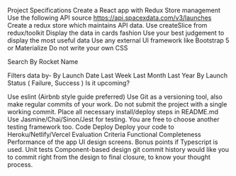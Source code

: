 Project Specifications
Create a React app with Redux Store management
Use the following API source
https://api.spacexdata.com/v3/launches
Create a redux store which maintains API data. Use createSlice from redux/toolkit
Display the data in cards fashion
Use your best judgement to display the most useful data
Use any external UI framework like Bootstrap 5 or Materialize
Do not write your own CSS

Search 
By Rocket Name

Filters data by-
By Launch Date
Last Week
Last Month
Last Year
By Launch Status ( Failure, Success )
Is it upcoming?

Use eslint (Airbnb style guide preferred)
Use Git as a versioning tool, also make regular commits of your work. Do not submit the project with a single working commit. 
Place all necessary install/deploy steps in README.md
Use Jasmine/Chai/Sinon/Jest for testing. You are free to choose another testing framework too.
Code Deploy
Deploy your code to Heroku/Netlify/Vercel
Evaluation Criteria
Functional Completeness
Performance of the app
UI design screens.
Bonus points if Typescript is used.
Unit tests
Component-based design
git commit history would like you to commit right from the design to final closure, to know your thought process.
